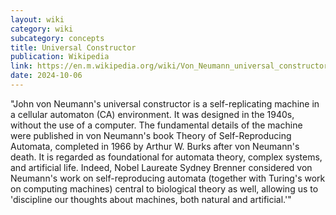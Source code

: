 ```yaml
---
layout: wiki
category: wiki
subcategory: concepts
title: Universal Constructor
publication: Wikipedia
link: https://en.m.wikipedia.org/wiki/Von_Neumann_universal_constructor
date: 2024-10-06
---
```


"John von Neumann's universal constructor is a self-replicating machine in a cellular automaton (CA) environment. It was designed in the 1940s, without the use of a computer. The fundamental details of the machine were published in von Neumann's book Theory of Self-Reproducing Automata, completed in 1966 by Arthur W. Burks after von Neumann's death. It is regarded as foundational for automata theory, complex systems, and artificial life. Indeed, Nobel Laureate Sydney Brenner considered von Neumann's work on self-reproducing automata (together with Turing's work on computing machines) central to biological theory as well, allowing us to 'discipline our thoughts about machines, both natural and artificial.'"

